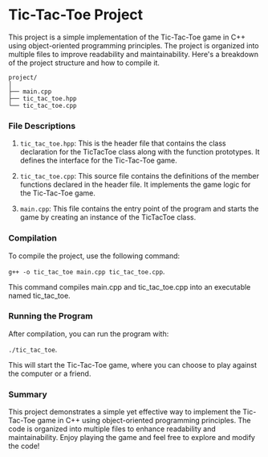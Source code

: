 
# Tic-Tac-Toe Project

This project is a simple implementation of the Tic-Tac-Toe game in C++ using object-oriented programming principles. The project is organized into multiple files to improve readability and maintainability. Here's a breakdown of the project structure and how to compile it.

```
project/
│
├── main.cpp
├── tic_tac_toe.hpp
└── tic_tac_toe.cpp
```

### File Descriptions
1. `tic_tac_toe.hpp`: This is the header file that contains the class declaration for the TicTacToe class along with the function prototypes. It defines the interface for the Tic-Tac-Toe game.

2. `tic_tac_toe.cpp`: This source file contains the definitions of the member functions declared in the header file. It implements the game logic for the Tic-Tac-Toe game.

3. `main.cpp`: This file contains the entry point of the program and starts the game by creating an instance of the TicTacToe class.

### Compilation
To compile the project, use the following command:

`g++ -o tic_tac_toe main.cpp tic_tac_toe.cpp`.

This command compiles main.cpp and tic_tac_toe.cpp into an executable named tic_tac_toe.

### Running the Program
After compilation, you can run the program with:

`./tic_tac_toe`.

This will start the Tic-Tac-Toe game, where you can choose to play against the computer or a friend.

### Summary
This project demonstrates a simple yet effective way to implement the Tic-Tac-Toe game in C++ using object-oriented programming principles. The code is organized into multiple files to enhance readability and maintainability. Enjoy playing the game and feel free to explore and modify the code!
